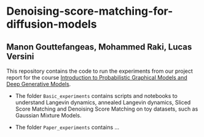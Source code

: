 # Denoising-score-matching-for-diffusion-models

## Manon Gouttefangeas, Mohammed Raki, Lucas Versini

This repository contains the code to run the experiments from our project report for the course [Introduction to Probabilistic Graphical Models and Deep Generative Models](https://lmbp.uca.fr/~latouche/mva/IntroductiontoProbabilisticGraphicalModelsMVA.html).

- The folder `Basic_experiments` contains scripts and notebooks to understand Langevin dynamics, annealed Langevin dynamics, Sliced Score Matching and Denoising Score Matching on toy datasets, such as Gaussian Mixture Models.

- The folder `Paper_experiments` contains ...
